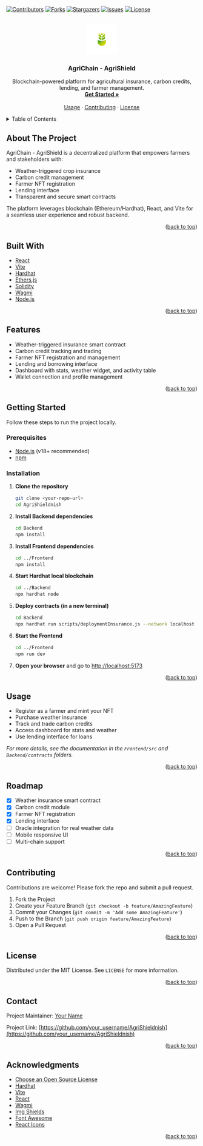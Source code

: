 <!-- Improved compatibility of back to top link -->
<a id="readme-top"></a>

<!-- PROJECT SHIELDS -->
[![Contributors][contributors-shield]][contributors-url]
[![Forks][forks-shield]][forks-url]
[![Stargazers][stars-shield]][stars-url]
[![Issues][issues-shield]][issues-url]
[![License][license-shield]][license-url]

<!-- PROJECT LOGO -->
<br />
<div align="center">
  <img src="/logo.png" alt="Logo" width="80" height="80">
  <h3 align="center">AgriChain - AgriShield</h3>
  <p align="center">
    Blockchain-powered platform for agricultural insurance, carbon credits, lending, and farmer management.
    <br />
    <a href="#getting-started"><strong>Get Started »</strong></a>
    <br />
    <br />
    <a href="#usage">Usage</a>
    &middot;
    <a href="#contributing">Contributing</a>
    &middot;
    <a href="#license">License</a>
  </p>
</div>

<!-- TABLE OF CONTENTS -->
<details>
  <summary>Table of Contents</summary>
  <ol>
    <li><a href="#about-the-project">About The Project</a></li>
    <li><a href="#built-with">Built With</a></li>
    <li><a href="#features">Features</a></li>
    <li><a href="#getting-started">Getting Started</a></li>
    <li><a href="#usage">Usage</a></li>
    <li><a href="#roadmap">Roadmap</a></li>
    <li><a href="#contributing">Contributing</a></li>
    <li><a href="#license">License</a></li>
    <li><a href="#contact">Contact</a></li>
    <li><a href="#acknowledgments">Acknowledgments</a></li>
  </ol>
</details>

## About The Project

AgriChain - AgriShield is a decentralized platform that empowers farmers and stakeholders with:
- Weather-triggered crop insurance
- Carbon credit management
- Farmer NFT registration
- Lending interface
- Transparent and secure smart contracts

The platform leverages blockchain (Ethereum/Hardhat), React, and Vite for a seamless user experience and robust backend.

<p align="right">(<a href="#readme-top">back to top</a>)</p>

## Built With

- [React](https://reactjs.org/)
- [Vite](https://vitejs.dev/)
- [Hardhat](https://hardhat.org/)
- [Ethers.js](https://docs.ethers.org/)
- [Solidity](https://docs.soliditylang.org/)
- [Wagmi](https://wagmi.sh/)
- [Node.js](https://nodejs.org/)

<p align="right">(<a href="#readme-top">back to top</a>)</p>

## Features
- Weather-triggered insurance smart contract
- Carbon credit tracking and trading
- Farmer NFT registration and management
- Lending and borrowing interface
- Dashboard with stats, weather widget, and activity table
- Wallet connection and profile management

<p align="right">(<a href="#readme-top">back to top</a>)</p>

## Getting Started

Follow these steps to run the project locally.

### Prerequisites
- [Node.js](https://nodejs.org/) (v18+ recommended)
- [npm](https://www.npmjs.com/)

### Installation

1. **Clone the repository**
   ```sh
   git clone <your-repo-url>
   cd AgriShieldnish
   ```
2. **Install Backend dependencies**
   ```sh
   cd Backend
   npm install
   ```
3. **Install Frontend dependencies**
   ```sh
   cd ../Frontend
   npm install
   ```
4. **Start Hardhat local blockchain**
   ```sh
   cd ../Backend
   npx hardhat node
   ```
5. **Deploy contracts (in a new terminal)**
   ```sh
   cd Backend
   npx hardhat run scripts/deploymentInsurance.js --network localhost
   ```
6. **Start the Frontend**
   ```sh
   cd ../Frontend
   npm run dev
   ```
7. **Open your browser** and go to [http://localhost:5173](http://localhost:5173)

<p align="right">(<a href="#readme-top">back to top</a>)</p>

## Usage

- Register as a farmer and mint your NFT
- Purchase weather insurance
- Track and trade carbon credits
- Access dashboard for stats and weather
- Use lending interface for loans

_For more details, see the documentation in the `Frontend/src` and `Backend/contracts` folders._

<p align="right">(<a href="#readme-top">back to top</a>)</p>

## Roadmap
- [x] Weather insurance smart contract
- [x] Carbon credit module
- [x] Farmer NFT registration
- [x] Lending interface
- [ ] Oracle integration for real weather data
- [ ] Mobile responsive UI
- [ ] Multi-chain support

<p align="right">(<a href="#readme-top">back to top</a>)</p>

## Contributing

Contributions are welcome! Please fork the repo and submit a pull request.
1. Fork the Project
2. Create your Feature Branch (`git checkout -b feature/AmazingFeature`)
3. Commit your Changes (`git commit -m 'Add some AmazingFeature'`)
4. Push to the Branch (`git push origin feature/AmazingFeature`)
5. Open a Pull Request

<p align="right">(<a href="#readme-top">back to top</a>)</p>

## License

Distributed under the MIT License. See `LICENSE` for more information.

<p align="right">(<a href="#readme-top">back to top</a>)</p>

## Contact

Project Maintainer: [Your Name](mailto:your.email@example.com)

Project Link: [https://github.com/your_username/AgriShieldnish](https://github.com/your_username/AgriShieldnish)

<p align="right">(<a href="#readme-top">back to top</a>)</p>

## Acknowledgments

- [Choose an Open Source License](https://choosealicense.com)
- [Hardhat](https://hardhat.org/)
- [Vite](https://vitejs.dev/)
- [React](https://reactjs.org/)
- [Wagmi](https://wagmi.sh/)
- [Img Shields](https://shields.io)
- [Font Awesome](https://fontawesome.com)
- [React Icons](https://react-icons.github.io/react-icons/search)

<p align="right">(<a href="#readme-top">back to top</a>)</p>

<!-- MARKDOWN LINKS & IMAGES -->
[contributors-shield]: https://img.shields.io/github/contributors/your_username/AgriShieldnish.svg?style=for-the-badge
[contributors-url]: https://github.com/your_username/AgriShieldnish/graphs/contributors
[forks-shield]: https://img.shields.io/github/forks/your_username/AgriShieldnish.svg?style=for-the-badge
[forks-url]: https://github.com/your_username/AgriShieldnish/network/members
[stars-shield]: https://img.shields.io/github/stars/your_username/AgriShieldnish.svg?style=for-the-badge
[stars-url]: https://github.com/your_username/AgriShieldnish/stargazers
[issues-shield]: https://img.shields.io/github/issues/your_username/AgriShieldnish.svg?style=for-the-badge
[issues-url]: https://github.com/your_username/AgriShieldnish/issues
[license-shield]: https://img.shields.io/github/license/your_username/AgriShieldnish.svg?style=for-the-badge
[license-url]: https://github.com/your_username/AgriShieldnish/blob/main/LICENSE
